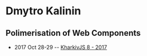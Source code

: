 # Dmytro Kalinin

## Polimerisation of Web Components
- 2017 Oct 28-29 -- [KharkivJS 8 - 2017](https://www.youtube.com/watch?v=2wddU0XH92s)    
